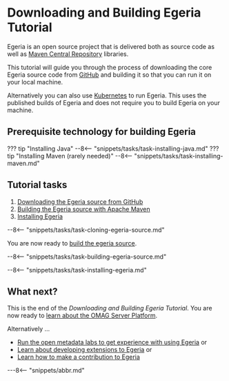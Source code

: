 <!-- SPDX-License-Identifier: CC-BY-4.0 -->
<!-- Copyright Contributors to the ODPi Egeria project. -->

# Downloading and Building Egeria Tutorial

Egeria is an open source project that is delivered both as source code as well as [Maven Central Repository](https://search.maven.org/) libraries.

This tutorial will guide you through the process of downloading the core Egeria source code from [GitHub](https://github.com/) and building it so that you can run it on your local machine.  

Alternatively you can also use [Kubernetes](/guides/operations/kubernetes) to run Egeria.  This uses the published builds of Egeria and does not require you to build Egeria on your machine.

## Prerequisite technology for building Egeria

??? tip "Installing Java"
    --8<-- "snippets/tasks/task-installing-java.md"
??? tip "Installing Maven (rarely needed)"
    --8<-- "snippets/tasks/task-installing-maven.md"

## Tutorial tasks

1. [Downloading the Egeria source from GitHub](#downloading-the-egeria-source-from-github)
2. [Building the Egeria source with Apache Maven](#building-the-egeria-source)
3. [Installing Egeria](#installing-egeria)

--8<-- "snippets/tasks/task-cloning-egeria-source.md"

You are now ready to [build the egeria source](#building-the-egeria-source).

--8<-- "snippets/tasks/task-building-egeria-source.md"

--8<-- "snippets/tasks/task-installing-egeria.md"

## What next?

This is the end of the *Downloading and Building Egeria Tutorial*.    You are now
ready to [learn about the OMAG Server Platform](/education/tutorials/omag-server-tutorial/overview).

Alternatively ...

* [Run the open metadata labs to get experience with using Egeria](/education/open-metadata-labs/overview)
or
* [Learn about developing extensions to Egeria](/guides/developer)
or
* [Learn how to make a contribution to Egeria](/education/egeria-dojo/egeria-dojo-day-2-3-contribution-to-egeria)

---8<-- "snippets/abbr.md"
